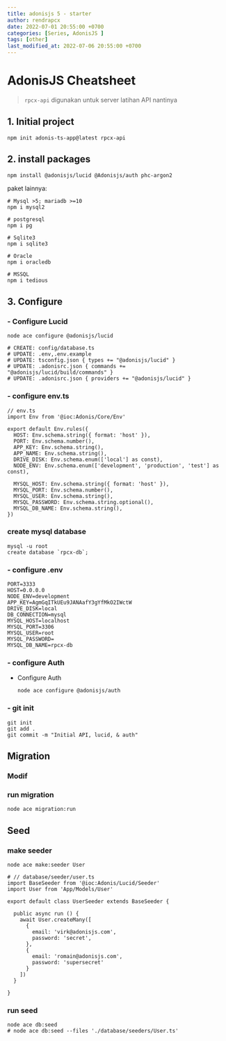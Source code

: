 ```yaml
---
title: adonisjs 5 - starter
author: rendrapcx
date: 2022-07-01 20:55:00 +0700
categories: [Series, AdonisJS ]
tags: [other]
last_modified_at: 2022-07-06 20:55:00 +0700
---
```


# AdonisJS Cheatsheet

> `rpcx-api` digunakan untuk server latihan API nantinya

## 1. Initial project

```
npm init adonis-ts-app@latest rpcx-api
```

## 2. install packages

```
npm install @adonisjs/lucid @Adonisjs/auth phc-argon2
```

paket lainnya:

```
# Mysql >5; mariadb >=10
npm i mysql2

# postgresql
npm i pg

# Sqlite3
npm i sqlite3

# Oracle
npm i oracledb

# MSSQL
npm i tedious 
```

## 3. Configure

### - Configure Lucid

```
node ace configure @adonisjs/lucid

# CREATE: config/database.ts
# UPDATE: .env,.env.example
# UPDATE: tsconfig.json { types += "@adonisjs/lucid" }
# UPDATE: .adonisrc.json { commands += "@adonisjs/lucid/build/commands" }
# UPDATE: .adonisrc.json { providers += "@adonisjs/lucid" }
```

### - configure env.ts

```
// env.ts
import Env from '@ioc:Adonis/Core/Env'

export default Env.rules({
  HOST: Env.schema.string({ format: 'host' }),
  PORT: Env.schema.number(),
  APP_KEY: Env.schema.string(),
  APP_NAME: Env.schema.string(),
  DRIVE_DISK: Env.schema.enum(['local'] as const),
  NODE_ENV: Env.schema.enum(['development', 'production', 'test'] as const),

  MYSQL_HOST: Env.schema.string({ format: 'host' }),
  MYSQL_PORT: Env.schema.number(),
  MYSQL_USER: Env.schema.string(),
  MYSQL_PASSWORD: Env.schema.string.optional(),
  MYSQL_DB_NAME: Env.schema.string(),
})
```

### create mysql database

```
mysql -u root
create database `rpcx-db`;
```

### - configure .env

```
PORT=3333
HOST=0.0.0.0
NODE_ENV=development
APP_KEY=AgmGqITkUEu9JANAafY3gYfMkO2IWctW
DRIVE_DISK=local
DB_CONNECTION=mysql
MYSQL_HOST=localhost
MYSQL_PORT=3306
MYSQL_USER=root
MYSQL_PASSWORD=
MYSQL_DB_NAME=rpcx-db
```

### - configure Auth

- Configure Auth
  
  ```
  node ace configure @adonisjs/auth
  ```

### - git init

```
git init
git add .
git commit -m "Initial API, lucid, & auth"
```

## Migration

### Modif

### run migration

```
node ace migration:run
```

## Seed

### make seeder

```
node ace make:seeder User
```

```
# // database/seeder/user.ts
import BaseSeeder from '@ioc:Adonis/Lucid/Seeder'
import User from 'App/Models/User'

export default class UserSeeder extends BaseSeeder {

  public async run () {
    await User.createMany([
      {
        email: 'virk@adonisjs.com',
        password: 'secret',
      },
      {
        email: 'romain@adonisjs.com',
        password: 'supersecret'
      }
    ])
  }

}
```

### run seed

```
node ace db:seed
# node ace db:seed --files './database/seeders/User.ts'
```
